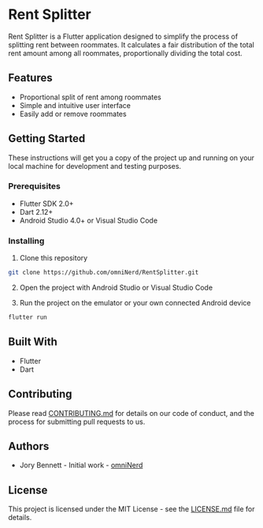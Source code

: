 # Rent Splitter

Rent Splitter is a Flutter application designed to simplify the process of splitting rent between roommates. It calculates a fair distribution of the total rent amount among all roommates, proportionally dividing the total cost.

## Features

- Proportional split of rent among roommates
- Simple and intuitive user interface
- Easily add or remove roommates

## Getting Started

These instructions will get you a copy of the project up and running on your local machine for development and testing purposes.

### Prerequisites

- Flutter SDK 2.0+
- Dart 2.12+
- Android Studio 4.0+ or Visual Studio Code

### Installing

1. Clone this repository

```bash
git clone https://github.com/omniNerd/RentSplitter.git
```

2. Open the project with Android Studio or Visual Studio Code

3. Run the project on the emulator or your own connected Android device

```bash
flutter run
```

## Built With

- Flutter
- Dart

## Contributing

Please read [CONTRIBUTING.md](https://github.com/omniNerd/RentSplitter/blob/main/CONTRIBUTING.md) for details on our code of conduct, and the process for submitting pull requests to us.

## Authors

- Jory Bennett - Initial work - [omniNerd](https://github.com/omniNerd)

## License

This project is licensed under the MIT License - see the [LICENSE.md](LICENSE.md) file for details.
